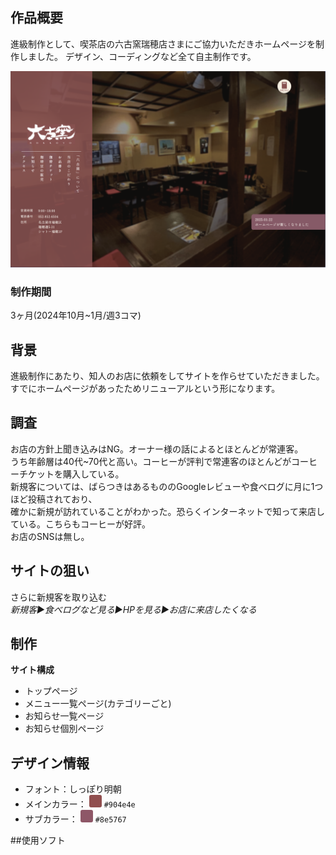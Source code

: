 ## 作品概要

進級制作として、喫茶店の六古窯瑞穂店さまにご協力いただきホームページを制作しました。
デザイン、コーディングなど全て自主制作です。

<img src="./img.png">

### 制作期間
3ヶ月(2024年10月~1月/週3コマ)

## 背景

進級制作にあたり、知人のお店に依頼をしてサイトを作らせていただきました。<br>
すでにホームページがあったためリニューアルという形になります。

## 調査

お店の方針上聞き込みはNG。オーナー様の話によるとほとんどが常連客。<br>
うち年齢層は40代~70代と高い。コーヒーが評判で常連客のほとんどがコーヒーチケットを購入している。<br>
新規客については、ばらつきはあるもののGoogleレビューや食べログに月に1つほど投稿されており、<br>
確かに新規が訪れていることがわかった。恐らくインターネットで知って来店している。こちらもコーヒーが好評。<br>
お店のSNSは無し。

## サイトの狙い
さらに新規客を取り込む<br>
*新規客▶︎食べログなど見る▶︎HPを見る▶︎お店に来店したくなる*

## 制作
**サイト構成**
- トップページ
- メニュー一覧ページ(カテゴリーごと)
- お知らせ一覧ページ
- お知らせ個別ページ

## デザイン情報

- フォント：しっぽり明朝
- メインカラー： <span style="display:inline-block; width:20px; height:20px; background-color:#904e4e; border-radius:3px;"></span> `#904e4e`
- サブカラー： <span style="display:inline-block; width:20px; height:20px; background-color:#8e5767; border-radius:3px;"></span> `#8e5767`

##使用ソフト
